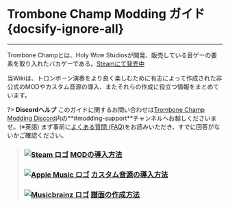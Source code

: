 # Trombone Champ Modding ガイド {docsify-ignore-all}
---
Trombone Champとは、Holy Wow Studiosが開発、販売している音ゲーの要素を取り入れたバカゲーである。[Steamにて発売中](https://store.steampowered.com/app/1059990/Trombone_Champ/)

当Wikiは、トロンボーン演奏をより良く楽しむために有志によって作成された非公式のMODやカスタム音源の導入、またそれらの作成に役立つ情報をまとめています。

?> **Discordヘルプ** このガイドに関するお問い合わせは[Trombone Champ Modding Discord](https://discord.gg/KVzKRsbetJ)内の**#modding-support**チャンネルへお越しくださいませ。(※英語) まず事前に[よくある質問 (FAQ)](faq)をお読みいただき、すでに回答がないかご確認ください。

> ### [![Steam ロゴ](https://icongr.am/simple/steam.svg?color=A9A9A9&size=18.72)](pc-guide)&nbsp;[**MODの導入方法**](installing-mods)
> 
> ### [![Apple Music ロゴ](https://icongr.am/simple/applemusic.svg?color=A9A9A9&size=18.72)](pc-guide)&nbsp;[**カスタム音源の導入方法**](installing-songs)
> 
> ### [![Musicbrainz ロゴ](https://icongr.am/simple/musicbrainz.svg?color=A9A9A9&size=18.72)](pc-guide)&nbsp;[**譜面の作成方法**](creating-charts)
> 
><!-- > ### \[![Steam Logo\](https://icongr.am/simple/steam.svg?color=A9A9A9&size=18.72)](pc-guide)&nbsp;\[**Creating Mods**\](pc-guide) -->